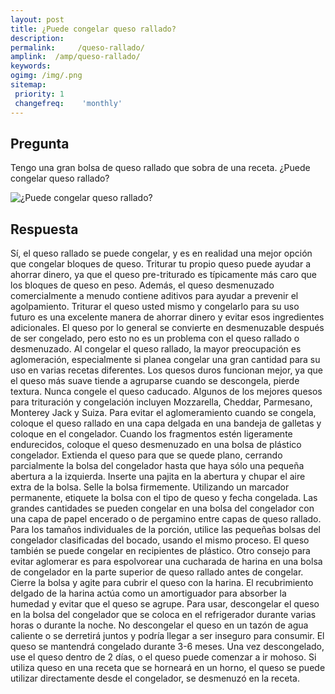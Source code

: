 ```yaml
---
layout: post
title: ¿Puede congelar queso rallado?  
description: 
permalink:     /queso-rallado/
amplink:  /amp/queso-rallado/
keywords: 
ogimg: /img/.png
sitemap:
 priority: 1
 changefreq:    'monthly'
---
```




## Pregunta

Tengo una gran bolsa de queso rallado que sobra de una receta. ¿Puede congelar queso rallado?


![¿Puede congelar queso rallado?](https://sepuedecongelar.com/img/ "¿Puede congelar queso rallado?" )


## Respuesta

Sí, el queso rallado se puede congelar, y es en realidad una mejor opción que congelar bloques de queso. Triturar tu propio queso puede ayudar a ahorrar dinero, ya que el queso pre-triturado es típicamente más caro que los bloques de queso en peso. Además, el queso desmenuzado comercialmente a menudo contiene aditivos para ayudar a prevenir el agolpamiento. Triturar el queso usted mismo y congelarlo para su uso futuro es una excelente manera de ahorrar dinero y evitar esos ingredientes adicionales.
El queso por lo general se convierte en desmenuzable después de ser congelado, pero esto no es un problema con el queso rallado o desmenuzado. Al congelar el queso rallado, la mayor preocupación es aglomeración, especialmente si planea congelar una gran cantidad para su uso en varias recetas diferentes. Los quesos duros funcionan mejor, ya que el queso más suave tiende a agruparse cuando se descongela, pierde textura. Nunca congele el queso caducado.
Algunos de los mejores quesos para trituración y congelación incluyen Mozzarella, Cheddar, Parmesano, Monterey Jack y Suiza.
Para evitar el aglomeramiento cuando se congela, coloque el queso rallado en una capa delgada en una bandeja de galletas y coloque en el congelador. Cuando los fragmentos estén ligeramente endurecidos, coloque el queso desmenuzado en una bolsa de plástico congelador. Extienda el queso para que se quede plano, cerrando parcialmente la bolsa del congelador hasta que haya sólo una pequeña abertura a la izquierda. Inserte una pajita en la abertura y chupar el aire extra de la bolsa. Selle la bolsa firmemente. Utilizando un marcador permanente, etiquete la bolsa con el tipo de queso y fecha congelada. Las grandes cantidades se pueden congelar en una bolsa del congelador con una capa de papel encerado o de pergamino entre capas de queso rallado. Para los tamaños individuales de la porción, utilice las pequeñas bolsas del congelador clasificadas del bocado, usando el mismo proceso. El queso también se puede congelar en recipientes de plástico.
Otro consejo para evitar aglomerar es para espolvorear una cucharada de harina en una bolsa de congelador en la parte superior de queso rallado antes de congelar. Cierre la bolsa y agite para cubrir el queso con la harina. El recubrimiento delgado de la harina actúa como un amortiguador para absorber la humedad y evitar que el queso se agrupe.
Para usar, descongelar el queso en la bolsa del congelador que se coloca en el refrigerador durante varias horas o durante la noche. No descongelar el queso en un tazón de agua caliente o se derretirá juntos y podría llegar a ser inseguro para consumir. El queso se mantendrá congelado durante 3-6 meses. Una vez descongelado, use el queso dentro de 2 días, o el queso puede comenzar a ir mohoso.
Si utiliza queso en una receta que se horneará en un horno, el queso se puede utilizar directamente desde el congelador, se desmenuzó en la receta.